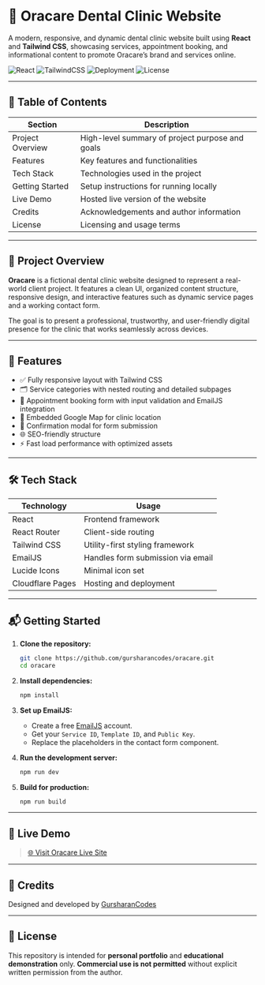 # 🦷 Oracare Dental Clinic Website

A modern, responsive, and dynamic dental clinic website built using **React** and **Tailwind CSS**, showcasing services, appointment booking, and informational content to promote Oracare’s brand and services online.

![React](https://img.shields.io/badge/React-19.x-blue)
![TailwindCSS](https://img.shields.io/badge/TailwindCSS-4.x-teal)
![Deployment](https://img.shields.io/badge/Deployed-Cloudflare%20Pages-green)
![License](https://img.shields.io/badge/license-MIT-blue.svg)

---

## 📘 Table of Contents

| Section               | Description                                     |
|-----------------------|-------------------------------------------------|
| Project Overview      | High-level summary of project purpose and goals |
| Features              | Key features and functionalities                |
| Tech Stack            | Technologies used in the project                |
| Getting Started       | Setup instructions for running locally          |
| Live Demo             | Hosted live version of the website              |
| Credits               | Acknowledgements and author information         |
| License               | Licensing and usage terms                       |

---

## 🚀 Project Overview

**Oracare** is a fictional dental clinic website designed to represent a real-world client project. It features a clean UI, organized content structure, responsive design, and interactive features such as dynamic service pages and a working contact form.

The goal is to present a professional, trustworthy, and user-friendly digital presence for the clinic that works seamlessly across devices.

---

## 🧩 Features

- ✅ Fully responsive layout with Tailwind CSS  
- 🗂️ Service categories with nested routing and detailed subpages  
- 📅 Appointment booking form with input validation and EmailJS integration  
- 📍 Embedded Google Map for clinic location  
- 💬 Confirmation modal for form submission  
- 🌐 SEO-friendly structure  
- ⚡ Fast load performance with optimized assets  

---

## 🛠️ Tech Stack

| Technology        | Usage                                |
|------------------|---------------------------------------|
| React            | Frontend framework                    |
| React Router     | Client-side routing                   |
| Tailwind CSS     | Utility-first styling framework       |
| EmailJS          | Handles form submission via email     |
| Lucide Icons     | Minimal icon set                      |
| Cloudflare Pages | Hosting and deployment                |

---

## 📬 Getting Started

1. **Clone the repository:**

   ```bash
   git clone https://github.com/gursharancodes/oracare.git
   cd oracare

2. **Install dependencies:**

   ```bash
   npm install
   ```

3. **Set up EmailJS:**

   * Create a free [EmailJS](https://www.emailjs.com/) account.
   * Get your `Service ID`, `Template ID`, and `Public Key`.
   * Replace the placeholders in the contact form component.

4. **Run the development server:**

   ```bash
   npm run dev
   ```

5. **Build for production:**

   ```bash
   npm run build
   ```

---

## 📌 Live Demo

> [🌐 Visit Oracare Live Site](https://oracare.pages.dev)

---

## 🤝 Credits

Designed and developed by [GursharanCodes](https://github.com/gursharancodes)

---

## 📄 License

This repository is intended for **personal portfolio** and **educational demonstration** only.
**Commercial use is not permitted** without explicit written permission from the author.
